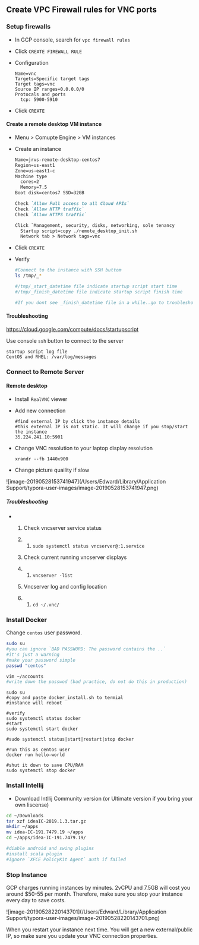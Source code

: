 ## Create VPC Firewall rules for VNC ports

### Setup firewalls

- In GCP console, search for  `vpc firewall rules`

- Click `CREATE FIREWALL RULE`

- Configuration

  ```
  Name=vnc
  Targets=Specific target tags
  Target tags=vnc
  Source IP ranges=0.0.0.0/0
  Protocals and ports
  	tcp: 5900-5910
  ```

- Click `CREATE`

#### Create a remote desktop VM instance

* Menu > Comupte Engine > VM instances

* Create an instance

  ```markdown
  Name=jrvs-remote-desktop-centos7
  Region=us-east1
  Zone=us-east1-c
  Machine type
    cores=2
    Memory=7.5
  Boot disk=centos7 SSD=32GB
  
  Check `Allow Full access to all Cloud APIs`
  Check `Allow HTTP traffic`
  Check `Allow HTTPS traffic`
  
  Click `Management, security, disks, networking, sole tenancy
    Startup script=copy ./remote_desktop_init.sh
    Network tab > Network tags=vnc
  ```

* Click `CREATE`

* Verify

  ```bash
  #Connect to the instance with SSH buttom
  ls /tmp/_*
  
  #/tmp/_start_datetime file indicate startup script start time
  #/tmp/_finish_datetime file indicate startup script finish time
  
  #If you dont see _finish_datetime file in a while..go to troubleshooting section.
  ```

#### Troubleshooting

https://cloud.google.com/compute/docs/startupscript

Use console `ssh` button to connect to the server

```
startup script log file
CentOS and RHEL: /var/log/messages
```

### Connect to Remote Server

#### Remote desktop

* Install `RealVNC` viewer

* Add new connection

  ```
  #find external IP by click the instance details
  #this external IP is not static. It will change if you stop/start the instance
  35.224.241.10:5901
  ```

* Change VNC resolution to your laptop display resolution

  ```
  xrandr --fb 1440x900
  ```

* Change picture quaility if slow

![image-20190528153741947](/Users/Edward/Library/Application Support/typora-user-images/image-20190528153741947.png)

##### Troubleshooting

* 1. Check vncserver service status

  2. 1. `sudo systemctl status vncserver@:1.service`

  3. Check current running vncserver displays

  4. 1. `vncserver -list`

  5. Vncserver log and config location

  6. 1. `cd ~/.vnc/` 

### Install Docker

Change `centos` user password.

```bash
sudo su
#you can ignore `BAD PASSWORD: The password contains the ..`
#it's just a warning
#make your password simple
passwd "centos"

vim ~/accounts
#write down the passwod (bad practice, do not do this in production)
```

```
sudo su
#copy and paste docker_install.sh to termial
#instance will reboot 

#verify
sudo systemctl status docker
#start
sudo systemctl start docker

#sudo systemctl status|start|restart|stop docker

#run this as centos user
docker run hello-world

#shut it down to save CPU/RAM
sudo systemctl stop docker
```

### Install Intellij

* Download Intllij Community version
  (or Ultimate version if you bring your own liscense)

```bash
cd ~/Downloads
tar xzf ideaIC-2019.1.3.tar.gz
mkdir ~/apps
mv idea-IC-191.7479.19 ~/apps
cd ~/apps/idea-IC-191.7479.19/

#diable android and swing plugins
#install scala plugin
#Ignore `XFCE PolicyKit Agent` auth if failed

```

### Stop Instance

GCP charges running instances by minutes. 2vCPU and 7.5GB will cost you around $50-55 per month. Therefore, make sure you stop your instance every day to save costs. 

![image-20190528220143701](/Users/Edward/Library/Application Support/typora-user-images/image-20190528220143701.png)

When you restart your instance next time. You will get a new external/public IP, so make sure you update your VNC connection properties. 

